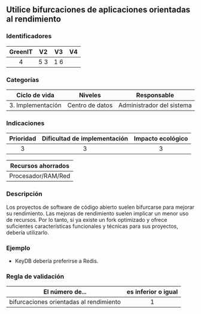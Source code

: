## Utilice bifurcaciones de aplicaciones orientadas al rendimiento

 ### Identificadores

 | GreenIT | V2 | V3 | V4 |
 |:-------:|:---:|:---:|:----:|
 | 4 | 5 3 | 1 6 | |

 ### Categorías

 | Ciclo de vida | Niveles | Responsable |
 |:-----------------:|:----------:|:--------------------:|
 | 3. Implementación | Centro de datos | Administrador del sistema |

 ### Indicaciones

 | Prioridad | Dificultad de implementación | Impacto ecológico |
 |:--------:|:-------------------------:|:-----------------:|
 | 3 | 3 |         3         |

 | Recursos ahorrados  |
 |:-------------------:|
 | Procesador/RAM/Red  |

 ### Descripción

Los proyectos de software de código abierto suelen bifurcarse para mejorar su rendimiento. Las mejoras de rendimiento suelen 
implicar un menor uso de recursos. Por lo tanto, si ya existe un fork optimizado y ofrece suficientes características funcionales 
y técnicas para sus proyectos, debería utilizarlo.

 ### Ejemplo

 - KeyDB debería preferirse a Redis.


 ### Regla de validación

 | El número de... | es inferior o igual |
 |--------------------------------------------------------|:----------------------:|
 | bifurcaciones orientadas al rendimiento | 1 |
